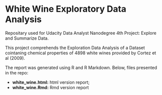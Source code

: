 # White Wine Exploratory Data Analysis

Repositary used for Udacity Data Analyst Nanodegree 4th Project: Explore and Summarize Data.

This project comprehends the Exploration Data Analysis of a Dataset cointaning chemical properties of 4898 white wines provided by Cortez et al (2009).

The report was generated using R and R Markdown. Below, files presented in the repo:

* **white_wine.html:** html version report;
* **white_wine.Rmd:** Rmd version report
